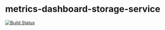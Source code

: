 # metrics-dashboard-storage-service

[![Build Status](https://travis-ci.org/sshilpika/metrics-dashboard-storage-service.svg?branch=master)](https://travis-ci.org/sshilpika/metrics-dashboard-storage-service)